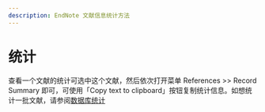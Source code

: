 ```yaml
---
description: EndNote 文献信息统计方法
---
```


# 统计

 查看一个文献的统计可选中这个文献，然后依次打开菜单 References &gt;&gt; Record Summary 即可，可使用「Copy text to clipboard」按钮复制统计信息。如想统计一批文献，请参阅[数据库统计](../../library/library_summary.md)

